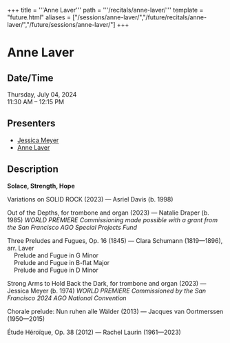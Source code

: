 +++
title = '''Anne Laver'''
path = '''/recitals/anne-laver/'''
template = "future.html"
aliases = ["/sessions/anne-laver/","/future/recitals/anne-laver/","/future/sessions/anne-laver/"]
+++

<h1>Anne Laver</h1>

<h2>Date/Time</h2>
<p>Thursday, July 04, 2024<br>
11:30 AM – 12:15 PM</p>
<h2>Presenters</h2>
<ul>
<li><a href="/composers/jessica-meyer/">Jessica Meyer</a></li>
<li><a href="/performers/anne-laver/">Anne Laver</a></li>
</ul>
<h2>Description</h2>

<div class="ag87-crtemvc-hsbk"><div class="css-vsf5of"><p class="carina-rte-public-DraftStyleDefault-block"><span style="font-weight: bold;">Solace, Strength, Hope</span></p><p class="carina-rte-public-DraftStyleDefault-block">Variations on SOLID ROCK (2023) — Asriel Davis (b. 1998)</p><p class="carina-rte-public-DraftStyleDefault-block">Out of the Depths, for trombone and organ (2023) — Natalie Draper (b. 1985) <span style="font-style: italic;">WORLD PREMIERE Commissioning made possible with a grant from the San Francisco AGO Special Projects Fund</span></p><p class="carina-rte-public-DraftStyleDefault-block">Three Preludes and Fugues, Op. 16 (1845) — Clara Schumann (1819—1896), arr. Laver<br>&nbsp; &nbsp; Prelude and Fugue in G Minor<br>&nbsp; &nbsp; Prelude and Fugue in B-flat Major<br>&nbsp; &nbsp; Prelude and Fugue in D Minor</p><p class="carina-rte-public-DraftStyleDefault-block">Strong Arms to Hold Back the Dark, for trombone and organ (2023) — Jessica Meyer (b. 1974) <span style="font-style: italic;">WORLD PREMIERE Commissioned by the San Francisco 2024 AGO National Convention</span></p><p class="carina-rte-public-DraftStyleDefault-block">Chorale prelude: Nun ruhen alle Wälder (2013) — Jacques van Oortmerssen (1950—2015)</p><p class="carina-rte-public-DraftStyleDefault-block">Étude Héroïque, Op. 38 (2012) — Rachel Laurin (1961—2023)</p></div></div>


